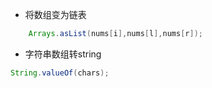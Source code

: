 - 将数组变为链表
```java
    Arrays.asList(nums[i],nums[l],nums[r]);
```
- 字符串数组转string
```java
String.valueOf(chars);
```